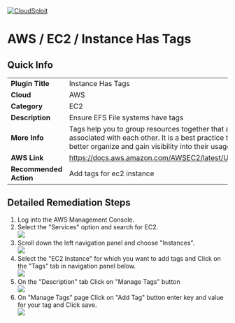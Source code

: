 [![CloudSploit](https://cloudsploit.com/img/logo-new-big-text-100.png "CloudSploit")](https://cloudsploit.com)

# AWS / EC2 / Instance Has Tags

## Quick Info

| | |
|-|-|
| **Plugin Title** | Instance Has Tags |
| **Cloud** | AWS |
| **Category** | EC2 |
| **Description** | Ensure EFS File systems have tags |
| **More Info** | Tags help you to group resources together that are related to or associated with each other. It is a best practice to tag cloud resources to better organize and gain visibility into their usage. |
| **AWS Link** | https://docs.aws.amazon.com/AWSEC2/latest/UserGuide/Using_Tags.html |
| **Recommended Action** | Add tags for ec2 instance |

## Detailed Remediation Steps
1. Log into the AWS Management Console.
2. Select the "Services" option and search for EC2. </br> <img src="/resources/aws/ec2/ec2-has-tags/step2.png"/>
3. Scroll down the left navigation panel and choose "Instances". </br>  <img src="/resources/aws/ec2/ec2-has-tags/step3.png"/>
4. Select the "EC2 Instance" for which you want to add tags and Click on the "Tags" tab in navigation panel below. </br> <img src="/resources/aws/ec2/ec2-has-tags/step4.png"/>
5. On the "Description" tab Click on "Manage Tags" button </br> <img src="/resources/aws/ec2/ec2-has-tags/step5.png"/>
6. On "Manage Tags" page Click on "Add Tag" button enter key and value for your tag and Click save.</br> <img src="/resources/aws/efs/ec2-has-tags/step6.png"/>


